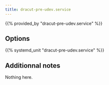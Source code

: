 ```yaml
---
title: dracut-pre-udev.service
---
```


{{% provided_by "dracut-pre-udev.service" %}}

## Options

{{% systemd_unit "dracut-pre-udev.service" %}}

## Additionnal notes

Nothing here.